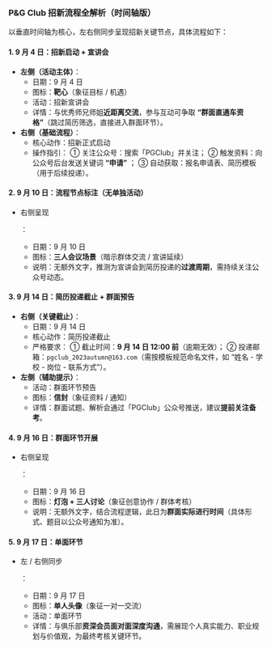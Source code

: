 ### P&G Club 招新流程全解析（时间轴版）

以垂直时间轴为核心，左右侧同步呈现招新关键节点，具体流程如下：

#### **1. 9 月 4 日：招新启动 + 宣讲会**

- **左侧（活动主体）**：
  - 日期：9 月 4 日
  - 图标：**靶心**（象征目标 / 机遇）
  - 活动：招新宣讲会
  - 详情：与优秀师兄师姐**近距离交流**，参与互动可争取 **“群面直通车资格”**（跳过简历筛选，直接进入群面环节）。
- **右侧（基础流程）**：
  - 核心动作：招新正式启动
  - 操作指引：
    ① 关注公众号：搜索「PGClub」并关注；
    ② 触发资料：向公众号后台发送关键词 **“申请”** ；
    ③ 自动获取：报名申请表、简历模板（用于后续投递）。

#### **2. 9 月 10 日：流程节点标注（无单独活动）**

- 右侧呈现

  ：

  - 日期：9 月 10 日
  - 图标：**三人会议场景**（暗示群体交流 / 宣讲延续）
  - 说明：无额外文字，推测为宣讲会到简历投递的**过渡周期**，需持续关注公众号动态。

#### **3. 9 月 14 日：简历投递截止 + 群面预告**

- **右侧（关键截止）**：
  - 日期：9 月 14 日
  - 核心动作：简历投递截止
  - 严格要求：
    ① 截止时间：**9 月 14 日 12:00 前**（逾期无效）；
    ② 投递邮箱：`pgclub_2023autumn@163.com`（需按模板规范命名文件，如 “姓名 - 学校 - 岗位 - 联系方式”）。
- **左侧（辅助提示）**：
  - 活动：群面环节预告
  - 图标：**信封**（象征资料 / 通知）
  - 详情：群面试题、解析会通过「PGClub」公众号推送，建议**提前关注备考**。

#### **4. 9 月 16 日：群面环节开展**

- 右侧呈现

  ：

  - 日期：9 月 16 日
  - 图标：**灯泡 + 三人讨论**（象征创意协作 / 群体考核）
  - 说明：无额外文字，结合流程逻辑，此日为**群面实际进行时间**（具体形式、题目以公众号通知为准）。

#### **5. 9 月 17 日：单面环节**

- 左 / 右侧同步

  ：

  - 日期：9 月 17 日
  - 图标：**单人头像**（象征一对一交流）
  - 活动：单面环节
  - 详情：与俱乐部**资深会员面对面深度沟通**，需展现个人真实能力、职业规划与价值观，为最终考核关键环节。